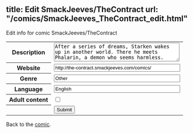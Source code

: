title: Edit SmackJeeves/TheContract
url: "/comics/SmackJeeves_TheContract_edit.html"
---
Edit info for comic SmackJeeves/TheContract

<form name="comic" action="http://gaepostmail.appspot.com/comic/" method="post">
<table class="comicinfo">
<tr>
<th>Description</th><td><textarea name="description" cols="40" rows="3">After a series of dreams, Starken wakes up in another world. There he meets Phalarin, a demon who seems harmless.</textarea></td>
</tr>
<tr>
<th>Website</th><td><input type="text" name="url" value="http://the-contract.smackjeeves.com/comics/" size="40"/></td>
</tr>
<tr>
<th>Genre</th><td><input type="text" name="genre" value="Other" size="40"/></td>
</tr>
<tr>
<th>Language</th><td><input type="text" name="language" value="English" size="40"/></td>
</tr>
<tr>
<th>Adult content</th><td><input type="checkbox" name="adult" value="adult" /></td>
</tr>
<tr>
<th></th><td>
<input type="hidden" name="comic" value="SmackJeeves_TheContract" />
<input type="submit" name="submit" value="Submit" />
</td>
</tr>
</table>
</form>

Back to the [comic](SmackJeeves_TheContract.html).
